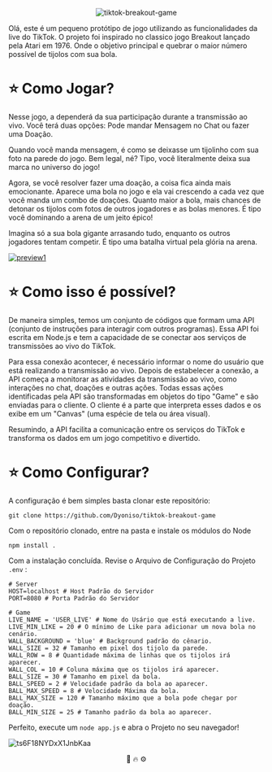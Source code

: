 <p align="center">
  <img src="https://github.com/Dyoniso/tiktok-breakout-game/assets/57969605/731b4018-db88-46a8-a08d-2322352f6d14" alt="tiktok-breakout-game"/>
</p>

Olá, este é um pequeno protótipo de jogo utilizando as funcionalidades da live do TikTok. O projeto foi inspirado no classico jogo Breakout lançado pela Atari em 1976. Onde
o objetivo principal e quebrar o maior número possível de tijolos com sua bola.

# ⭐ Como Jogar?

Nesse jogo, a dependerá da sua participação durante a transmissão ao vivo. Você terá duas opções: Pode mandar Mensagem no Chat ou fazer uma Doação.

Quando você manda mensagem, é como se deixasse um tijolinho com sua foto na parede do jogo. Bem legal, né? Tipo, você literalmente deixa sua marca no universo do jogo!

Agora, se você resolver fazer uma doação, a coisa fica ainda mais emocionante. Aparece uma bola no jogo e ela vai crescendo a cada vez que você manda um combo de doações. Quanto maior a bola, mais chances de detonar os tijolos com fotos de outros jogadores e as bolas menores. É tipo você dominando a arena de um jeito épico!

Imagina só a sua bola gigante arrasando tudo, enquanto os outros jogadores tentam competir. É tipo uma batalha virtual pela glória na arena.

[![preview1](https://github.com/Dyoniso/tiktok-breakout-game/assets/57969605/c02addc8-c4be-46df-b665-af42214b8164)](https://www.youtube.com/watch?v=gGOJv0wv5vA)

# ⭐ Como isso é possível?

De maneira simples, temos um conjunto de códigos que formam uma API (conjunto de instruções para interagir com outros programas). Essa API foi escrita em Node.js e tem a capacidade de se conectar aos serviços de transmissões ao vivo do TikTok.

Para essa conexão acontecer, é necessário informar o nome do usuário que está realizando a transmissão ao vivo. Depois de estabelecer a conexão, a API começa a monitorar as atividades da transmissão ao vivo, como interações no chat, doações e outras ações. Todas essas ações identificadas pela API são transformadas em objetos do tipo "Game" e são enviadas para o cliente. O cliente é a parte que interpreta esses dados e os exibe em um "Canvas" (uma espécie de tela ou área visual).

Resumindo, a API facilita a comunicação entre os serviços do TikTok e transforma os dados em um jogo competitivo e divertido.

# ⭐ Como Configurar?

A configuração é bem simples basta clonar este repositório:
```
git clone https://github.com/Dyoniso/tiktok-breakout-game
```

Com o repositório clonado, entre na pasta e instale os módulos do Node
```
npm install .
```

Com a instalação concluída. Revise o Arquivo de Configuração do Projeto ```.env``` :
```
# Server
HOST=localhost # Host Padrão do Servidor
PORT=8080 # Porta Padrão do Servidor

# Game
LIVE_NAME = 'USER_LIVE' # Nome do Usário que está executando a live.
LIVE_MIN_LIKE = 20 # O mínimo de Like para adicionar um nova bola no cenário.
WALL_BACKGROUND = 'blue' # Background padrão do cênario.
WALL_SIZE = 32 # Tamanho em pixel dos tijolo da parede.
WALL_ROW = 8 # Quantidade máxima de linhas que os tijolos irá aparecer.
WALL_COL = 10 # Coluna máxima que os tijolos irá aparecer.
BALL_SIZE = 30 # Tamanho em pixel da bola.
BALL_SPEED = 2 # Velocidade padrão da bola ao aparecer.
BALL_MAX_SPEED = 8 # Velocidade Máxima da bola.
BALL_MAX_SIZE = 120 # Tamanho máximo que a bola pode chegar por doação.
BALL_MIN_SIZE = 25 # Tamanho padrão da bola ao aparecer.
```

Perfeito, execute um ```node app.js``` e abra o Projeto no seu navegador!

![ts6F18NYDxX1JnbKaa](https://github.com/Dyoniso/tiktok-breakout-game/assets/57969605/b295cdd0-df0a-4874-9684-4fb4bc1c0fe2)

<p align="center">
  🤖 🔥 ⚙️
</p>
